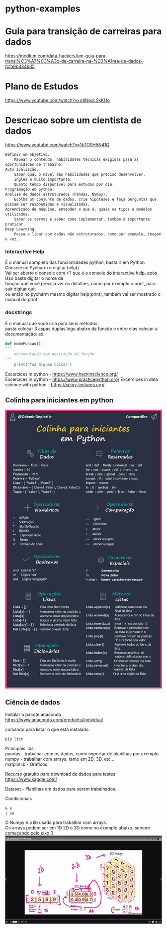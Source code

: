 # python-examples

# Guia para transição de carreiras para dados  
https://medium.com/data-hackers/um-guia-para-transi%C3%A7%C3%A3o-de-carreira-na-%C3%A1rea-de-dados-fcfa9b334635

# Plano de Estudos  
https://www.youtube.com/watch?v=o8NpsLSkKUo  

# Descricao sobre um cientista de dados
https://www.youtube.com/watch?v=1kTO0H5N41Q

    Definir um objetivo.  
        Mapear o conteúdo, habilidates tecnicas exigidas para as oportunidades de trabalho.  
    Auto avaliação.  
        Saber qual o nível das habilidades que preciso desenvolver.  
        Inglês é muito importante.  
        Quanto tempo disponível para estudos por dia.  
    Programação em python.  
    Análise de dados estruturados (Pandas, Nympy).  
        Ecolha um conjunto de dados, crie hipóteses e faça perguntas que possam ser respondidas e visualizadas.  
    Aprendizado de máquina, entender o que é, quais os tipos e modelos utilizados.  
        Saber os termos e saber como implementar, também é importante praticar.  
    Deep Learning.  
        Passa a lidar com dados não estruturados, como por exemplo, imagem e voz.  
    






### Interactive Help  
É o manual completo das funcionlidades python, basta ir em Python Console no Pycharm e digitar help()  
Vai ser aberto o console com >? que é o console do interactive help, após isso basta digitar o nome da  
função que você precisa ver os detalhes, como por exemplo o print, para sair digitar quit  
ou então no pycharm mesmo digitar help(print), também vai ser mostrado o manual do print  

### docstrings   
É o manual que você cria para seus métodos.  
pasta colocar 3 aspas duplas logo abaixo da função e entre elas colocar a documentação: ex.
~~~python
def nomeFuncao():
"""
    documentação com descrição da função
"""
    print('faz alguma coisa!')
~~~

Excercices in python - https://www.hackinscience.org/  
Excercices in python - https://www.practicepython.org/
Excercices in data science with python - https://scipy-lectures.org/  

## Colinha para iniciantes em python  
![](/images/ColinhaParaIniciantesOdemirDipieriJr.png)  


## Ciência de dados  
Instalar o pacote anaconda  
https://www.anaconda.com/products/individual  

comando para listar o que está instalado 
~~~
pip list
~~~  

Principais libs  
    pandas - trabalhar com os dados, como importar de planilhas por exemplo.
    numpy - trabalhar com arrays, tanto em 2D, 3D, etc...  
    matplotlib - Graficos.  

Recurso gratuito para download de dados para testes  
https://www.kaggle.com/  

Dataset - Planilhas om dados para serem trabalhados.  

Condicionais  
~~~
& e  
| ou 
~~~  

O Numpy é a lib usada para trabalhar com arrays.  
Os arrays podem ser em 1D 2D e 3D como no exemplo abaixo, sempre começando pelo eixo 0  
![](/images/ArraysExamples.png)
